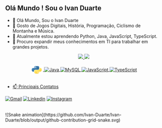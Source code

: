## Olá Mundo ! Sou o Ivan Duarte

- 👋 Olá Mundo, Sou o Ivan Duarte
- 👀 Gosto de Jogos Digitais, História, Programação, Ciclismo de Montanha e Música.
- 🌱 Atualmente estou aprendendo Python, Java, JavaScript, TypeScript.
- 💞️ Procuro expandir meus conhecimentos em TI para trabalhar em grandes projetos.

<div align="center">
  <a href="https://github.com/Ivan-Duarte">
  <img height="165em" src="https://github-readme-stats.vercel.app/api?username=Ivan-Duarte&show_icons=true&theme=dark&include_all_commits=true&count_private=true&locale=pt-br&title_color=ffffff&bg_color=DEG,bf611b,a03329,5d2322,040404&text_color=ffffff&icon_color=ffea00&border_color=e89715&border_radius=10&ring_color=ffffff"/>
  <img height="165em" src="https://github-readme-stats.vercel.app/api/top-langs/?username=Ivan-Duarte&theme=dark&layout=compact&langs_count=8&locale=pt-br&title_color=ffffff&bg_color=DEG,040404,0f3e50,0d7683,25b9f4&border_color=25b9f4&border_radius=7&text_color=ffffff"/>
</div>
<div align="center"><br>
  <img align="center" alt="Python" height="30" width="40" src="https://raw.githubusercontent.com/devicons/devicon/master/icons/python/python-original.svg">
  <img align="center" alt="Java" height="30" width="40" src="https://cdn.jsdelivr.net/gh/devicons/devicon/icons/java/java-original.svg">
  <img align="center" alt="MySQL" height="30" width="40" src="https://cdn.jsdelivr.net/gh/devicons/devicon/icons/mysql/mysql-original.svg">
  <img align="center" alt="JavaScript" height="30" width="40" src="https://cdn.jsdelivr.net/gh/devicons/devicon/icons/javascript/javascript-original.svg">
  <img align="center" alt="TypeScript" height="30" width="40" src="https://cdn.jsdelivr.net/gh/devicons/devicon/icons/typescript/typescript-original.svg">
</div>
  
##
  
- 📫 Principais Contatos 
<div align="left"> 
  <a href = "mailto:ivangermanoduarte@gmail.com"><img align="center" alt="Gmail" src="https://img.shields.io/badge/Gmail-D14836?style=for-the-badge&logo=gmail&logoColor=white" target="_blank"></a>
  <a href="https://www.linkedin.com/in/ivan-duarte-982532217/" target="_blank"><img align="center" alt="Linkedin" src="https://img.shields.io/badge/-LinkedIn-%230077B5?style=for-the-badge&logo=linkedin&logoColor=white" target="_blank"></a>
  <a href="https://www.instagram.com/ivangermanoduarte/" target="_blank"><img align="center" alt="Instagram" src="https://img.shields.io/badge/Instagram-E4405F?style=for-the-badge&logo=instagram&logoColor=white"></a>
</div>
<br>
<br>
  
<div>
  ![Snake animation](https://github.com/Ivan-Duarte/Ivan-Duarte/blob/output/github-contribution-grid-snake.svg)
</div>

<!---
Ivan-Duarte/Ivan-Duarte is a ✨ special ✨ repository because its `README.md` (this file) appears on your GitHub profile.
You can click the Preview link to take a look at your changes.
--->
